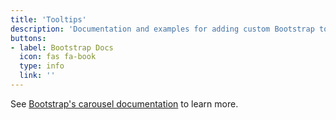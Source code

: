 ```yaml
---
title: 'Tooltips'
description: 'Documentation and examples for adding custom Bootstrap tooltips with CSS and JavaScript using CSS3 for animations and data-attributes for local title storage.'
buttons: 
- label: Bootstrap Docs
  icon: fas fa-book   
  type: info   
  link: ''
---
```


See [Bootstrap's carousel documentation](http://getbootstrap.com/docs/4.1/components/popovers/) to learn more.
